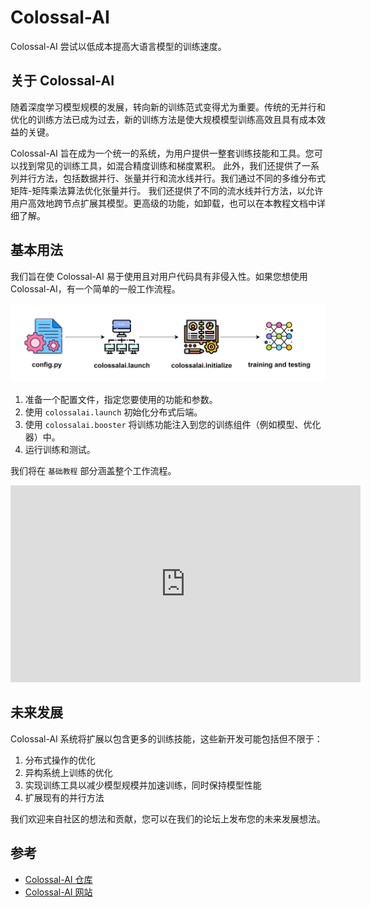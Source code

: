 # Colossal-AI

Colossal-AI 尝试以低成本提高大语言模型的训练速度。

## 关于 Colossal-AI

随着深度学习模型规模的发展，转向新的训练范式变得尤为重要。传统的无并行和优化的训练方法已成为过去，新的训练方法是使大规模模型训练高效且具有成本效益的关键。

Colossal-AI 旨在成为一个统一的系统，为用户提供一整套训练技能和工具。您可以找到常见的训练工具，如混合精度训练和梯度累积。
此外，我们还提供了一系列并行方法，包括数据并行、张量并行和流水线并行。我们通过不同的多维分布式矩阵-矩阵乘法算法优化张量并行。
我们还提供了不同的流水线并行方法，以允许用户高效地跨节点扩展其模型。更高级的功能，如卸载，也可以在本教程文档中详细了解。

## 基本用法

我们旨在使 Colossal-AI 易于使用且对用户代码具有非侵入性。如果您想使用 Colossal-AI，有一个简单的一般工作流程。

![工作流程](./images/colossal-ai01.png)

1. 准备一个配置文件，指定您要使用的功能和参数。
2. 使用 `colossalai.launch` 初始化分布式后端。
3. 使用 `colossalai.booster` 将训练功能注入到您的训练组件（例如模型、优化器）中。
4. 运行训练和测试。

我们将在 `基础教程` 部分涵盖整个工作流程。

<div className="video-container">
<iframe width="560" height="315" src="https://www.youtube.com/embed/KnXSfjqkKN0?si=U6onkgFaVzJGBmag" title="YouTube video player" frameborder="0" allow="accelerometer; autoplay; clipboard-write; encrypted-media; gyroscope; picture-in-picture; web-share" referrerpolicy="strict-origin-when-cross-origin" allowfullscreen></iframe>
</div>

## 未来发展

Colossal-AI 系统将扩展以包含更多的训练技能，这些新开发可能包括但不限于：

1. 分布式操作的优化
2. 异构系统上训练的优化
3. 实现训练工具以减少模型规模并加速训练，同时保持模型性能
4. 扩展现有的并行方法

我们欢迎来自社区的想法和贡献，您可以在我们的论坛上发布您的未来发展想法。

## 参考

- [Colossal-AI 仓库](https://github.com/hpcaitech/ColossalAI)
- [Colossal-AI 网站](https://colossalai.org/)
